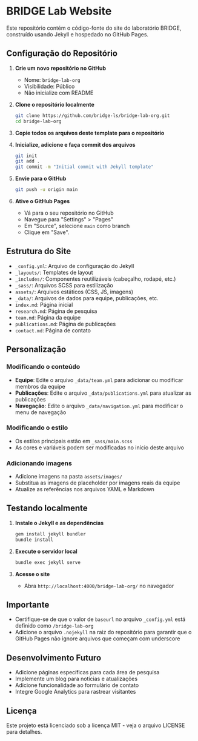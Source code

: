 # BRIDGE Lab Website

Este repositório contém o código-fonte do site do laboratório BRIDGE, construído usando Jekyll e hospedado no GitHub Pages.

## Configuração do Repositório

1. **Crie um novo repositório no GitHub**
   - Nome: `bridge-lab-org`
   - Visibilidade: Público
   - Não inicialize com README

2. **Clone o repositório localmente**
   ```bash
   git clone https://github.com/bridge-ls/bridge-lab-org.git
   cd bridge-lab-org
   ```

3. **Copie todos os arquivos deste template para o repositório**

4. **Inicialize, adicione e faça commit dos arquivos**
   ```bash
   git init
   git add .
   git commit -m "Initial commit with Jekyll template"
   ```

5. **Envie para o GitHub**
   ```bash
   git push -u origin main
   ```

6. **Ative o GitHub Pages**
   - Vá para o seu repositório no GitHub
   - Navegue para "Settings" > "Pages"
   - Em "Source", selecione `main` como branch  
   - Clique em "Save".

## Estrutura do Site

- `_config.yml`: Arquivo de configuração do Jekyll
- `_layouts/`: Templates de layout
- `_includes/`: Componentes reutilizáveis (cabeçalho, rodapé, etc.)
- `_sass/`: Arquivos SCSS para estilização
- `assets/`: Arquivos estáticos (CSS, JS, imagens)
- `_data/`: Arquivos de dados para equipe, publicações, etc.
- `index.md`: Página inicial
- `research.md`: Página de pesquisa
- `team.md`: Página da equipe
- `publications.md`: Página de publicações
- `contact.md`: Página de contato

## Personalização

### Modificando o conteúdo

- **Equipe**: Edite o arquivo `_data/team.yml` para adicionar ou modificar membros da equipe
- **Publicações**: Edite o arquivo `_data/publications.yml` para atualizar as publicações
- **Navegação**: Edite o arquivo `_data/navigation.yml` para modificar o menu de navegação

### Modificando o estilo

- Os estilos principais estão em `_sass/main.scss`
- As cores e variáveis podem ser modificadas no início deste arquivo

### Adicionando imagens

- Adicione imagens na pasta `assets/images/`
- Substitua as imagens de placeholder por imagens reais da equipe
- Atualize as referências nos arquivos YAML e Markdown

## Testando localmente

1. **Instale o Jekyll e as dependências**
   ```bash
   gem install jekyll bundler
   bundle install
   ```

2. **Execute o servidor local**
   ```bash
   bundle exec jekyll serve
   ```

3. **Acesse o site**
   - Abra `http://localhost:4000/bridge-lab-org/` no navegador

## Importante

- Certifique-se de que o valor de `baseurl` no arquivo `_config.yml` está definido como `/bridge-lab-org`
- Adicione o arquivo `.nojekyll` na raiz do repositório para garantir que o GitHub Pages não ignore arquivos que começam com underscore

## Desenvolvimento Futuro

- Adicione páginas específicas para cada área de pesquisa
- Implemente um blog para notícias e atualizações
- Adicione funcionalidade ao formulário de contato
- Integre Google Analytics para rastrear visitantes

## Licença

Este projeto está licenciado sob a licença MIT - veja o arquivo LICENSE para detalhes.